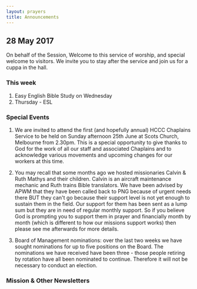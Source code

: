 ```yaml
---
layout: prayers
title: Announcements
---
```

 
## 28 May 2017

On behalf of the Session, Welcome to this service of worship, and special welcome to visitors. We invite you to stay after the service and join us for a cuppa in the hall.


### This week 
1. Easy English Bible Study on Wednesday
1. Thursday - ESL


### Special Events
1. We are invited to attend the first (and hopefully annual) HCCC Chaplains Service to be held on Sunday afternoon 25th June at Scots Church, Melbourne from 2.30pm. This is a special opportunity to give thanks to God for the work of all our staff and associated Chaplains and to acknowledge various movements and upcoming changes for our workers at this time.
1. You may recall that some months ago we hosted missionaries Calvin & Ruth Mathys and their children. Calvin is an aircraft maintenance mechanic and Ruth trains Bible translators. We have been advised by APWM that they have been called back to PNG because of urgent needs there BUT they can't go because their support level is not yet enough to sustain them in the field.
Our support for them has been sent as a lump sum but they are in need of regular monthly support. So if you believe God is prompting you to support them in prayer and financially month by month (which is different to how our missions support works) then please see me afterwards for more details.

1. Board of Management nominations: over the last two weeks we have sought nominations for up to five positions on the Board. The nominations we have received have been three - those people retiring by rotation have all been nominated to continue. Therefore it will not be necessary to conduct an election.  


### Mission & Other Newsletters 




